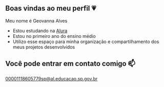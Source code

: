 ##  Boas vindas ao meu perfil 💗

Meu nome é Geovanna Alves

- Estou estudando na [Alura](https://www.alura.com.br)
- Estou no primeiro ano do ensino médio
- Utilizo esse espaço para minha organização e compartilhamento dos meus projetos desenvolvidos

## Você pode entrar em contato comigo 📫

00001118605779sp@al.educacao.sp.gov.br

![]()
